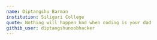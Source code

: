 ```yaml
---
name: Diptangshu Barman
institution: Siliguri College
quote: Nothing will happen bad when coding is your dad
githib_user: diptangshunoobhacker
---
```

